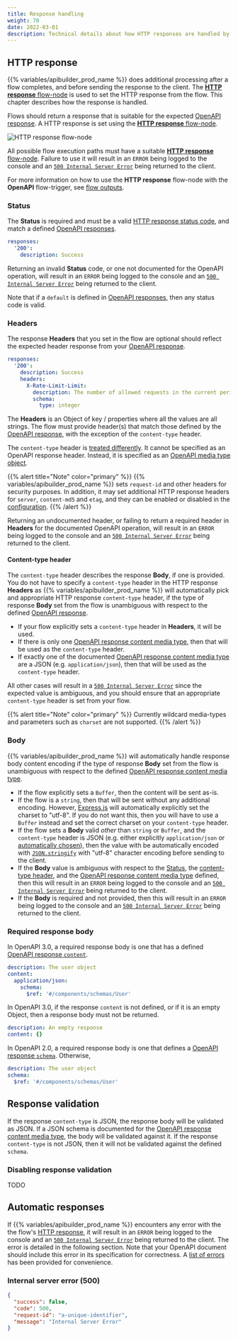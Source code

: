 ```yaml
---
title: Response handling
weight: 70
date: 2022-03-01
description: Technical details about how HTTP responses are handled by the product.
---
```


## HTTP response

{{% variables/apibuilder_prod_name %}} does additional processing after a flow completes, and before sending the response to the client. The [**HTTP response** flow-node](/docs/developer_guide/flows/flow_nodes/http_response_flow_node) is used to set the HTTP response from the flow. This chapter describes how the response is handled.

Flows should return a response that is suitable for the expected [OpenAPI response](https://github.com/OAI/OpenAPI-Specification/blob/main/versions/3.0.0.md#responseObject). A HTTP response is set using the [**HTTP response** flow-node](/docs/developer_guide/flows/flow_nodes/http_response_flow_node).

![**HTTP response** flow-node](/Images/flow_node_http_response.png)

All possible flow execution paths must have a suitable [**HTTP response** flow-node](/docs/developer_guide/flows/flow_nodes/http_response_flow_node). Failure to use it will result in an `ERROR` being logged to the console and an [`500 Internal Server Error`](#internal-server-error-500) being returned to the client.

For more information on how to use the **HTTP response** flow-node with the **OpenAPI** flow-trigger, see [flow outputs](/docs/guide_openapi/flows#flow-outputs).

### Status

The **Status** is required and must be a valid [HTTP response status code](https://developer.mozilla.org/en-US/docs/Web/HTTP/Status), and match a defined [OpenAPI responses](https://github.com/OAI/OpenAPI-Specification/blob/main/versions/3.0.0.md#responses-object).

```yaml
responses:
  '200':
    description: Success
```

Returning an invalid **Status** code, or one not documented for the OpenAPI operation, will result in an `ERROR` being logged to the console and an [`500 Internal Server Error`](#internal-server-error-500) being returned to the client.

Note that if a `default` is defined in [OpenAPI responses](https://github.com/OAI/OpenAPI-Specification/blob/main/versions/3.0.0.md#responses-object), then any status code is valid.

### Headers

The response **Headers** that you set in the flow are optional should reflect the expected header response from your [OpenAPI response](https://github.com/OAI/OpenAPI-Specification/blob/main/versions/3.0.0.md#responseObject).

```yaml
responses:
  '200':
    description: Success
    headers:
      X-Rate-Limit-Limit:
        description: The number of allowed requests in the current period
        schema:
          type: integer
```

The **Headers** is an Object of key / properties where all the values are all strings. The flow must provide header(s) that match those defined by the [OpenAPI response](https://github.com/OAI/OpenAPI-Specification/blob/main/versions/3.0.0.md#responseObject), with the exception of the `content-type` header.

The `content-type` header is [treated differently](#content-type-header). It cannot be specified as an OpenAPI response header. Instead, it is specified as an [OpenAPI media type object](https://github.com/OAI/OpenAPI-Specification/blob/main/versions/3.0.0.md#mediaTypeObject).

{{% alert title="Note" color="primary" %}}
{{% variables/apibuilder_prod_name %}} sets `request-id` and other headers for security purposes. In addition, it may set additional HTTP response headers for `server`, `content-md5` and `etag`, and they can be enabled or disabled in the [configuration](/docs/developer_guide/project/configuration/project_configuration#http).
{{% /alert %}}

Returning an undocumented header, or failing to return a required header in **Headers** for the documented OpenAPI operation, will result in an `ERROR` being logged to the console and an [`500 Internal Server Error`](#internal-server-error-500) being returned to the client.

#### Content-type header

The `content-type` header describes the response **Body**, if one is provided. You do not have to specify a `content-type` header in the HTTP response **Headers** as {{% variables/apibuilder_prod_name %}} will automatically pick and appropriate HTTP response `content-type` header, if the type of response **Body** set from the flow is unambiguous with respect to the defined [OpenAPI response](https://github.com/OAI/OpenAPI-Specification/blob/main/versions/3.0.0.md#responseObject).

* If your flow explicitly sets a `content-type` header in **Headers**, it will be used.
* If there is only one [OpenAPI response content media type](https://github.com/OAI/OpenAPI-Specification/blob/main/versions/3.0.0.md#mediaTypeObject), then that will be used as the `content-type` header.
* If exactly one of the documented [OpenAPI response content media type](https://github.com/OAI/OpenAPI-Specification/blob/main/versions/3.0.0.md#mediaTypeObject) are a JSON (e.g. `application/json`), then that will be used as the `content-type` header.

All other cases will result in a [`500 Internal Server Error`](#internal-server-error-500) since the expected value is ambiguous, and you should ensure that an appropriate `content-type` header is set from your flow.

{{% alert title="Note" color="primary" %}}
Currently wildcard media-types and parameters such as `charset` are not supported.
{{% /alert %}}

### Body

{{% variables/apibuilder_prod_name %}} will automatically handle response body content encoding if the type of response **Body** set from the flow is unambiguous with respect to the defined [OpenAPI response content media type](https://github.com/OAI/OpenAPI-Specification/blob/main/versions/3.0.0.md#mediaTypeObject).

* If the flow explicitly sets a `Buffer`, then the content will be sent as-is.
* If the flow is a `string`, then that will be sent without any additional encoding. However, [Express.js](https://expressjs.com) will automatically explicitly set the charset to "utf-8". If you do not want this, then you will have to use a `Buffer` instead and set the correct charset on your `content-type` header.
* If the flow sets a **Body** valid _other_ than `string` or `Buffer`, and the `content-type` header is JSON (e.g. either explicitly `application/json` or [automatically chosen](#content-type-header)), then the value with be automatically encoded with [`JSON.stringify`](https://developer.mozilla.org/en-US/docs/Web/JavaScript/Reference/Global_Objects/JSON/stringify) with "utf-8" character encoding before sending to the client.
* If the **Body** value is ambiguous with respect to the [Status](#status), the [content-type header](#content-type-header), and the [OpenAPI response content media type](https://github.com/OAI/OpenAPI-Specification/blob/main/versions/3.0.0.md#mediaTypeObject) defined, then this will result in an `ERROR` being logged to the console and an [`500 Internal Server Error`](#internal-server-error-500) being returned to the client.
* If the **Body** is required and not provided, then this will result in an `ERROR` being logged to the console and an [`500 Internal Server Error`](#internal-server-error-500) being returned to the client.

### Required response body

In OpenAPI 3.0, a required response body is one that has a defined [OpenAPI response `content`](https://github.com/OAI/OpenAPI-Specification/blob/main/versions/3.0.0.md#responseObject).

```yaml
description: The user object
content:
  application/json:
    schema:
      $ref: '#/components/schemas/User'
```

In OpenAPI 3.0, if the response `content` is not defined, or if it is an empty Object, then a response body must not be returned.

```yaml
description: An empty response
content: {}
```

In OpenAPI 2.0, a required response body is one that defines a [OpenAPI response `schema`](https://github.com/OAI/OpenAPI-Specification/blob/main/versions/2.0.md#responseObject). Otherwise,

```yaml
description: The user object
schema:
  $ref: '#/components/schemas/User'
```

## Response validation

If the response `content-type` is JSON, the response body will be validated as JSON. If a JSON schema is documented for the [OpenAPI response content media type](https://github.com/OAI/OpenAPI-Specification/blob/main/versions/3.0.0.md#mediaTypeObject), the body will be validated against it. If the response `content-type` is not JSON, then it will not be validated against the defined `schema`.

### Disabling response validation

TODO

## Automatic responses

If {{% variables/apibuilder_prod_name %}} encounters any error with the the flow's [HTTP response](#http-response), it will result in an `ERROR` being logged to the console and an [`500 Internal Server Error`](#internal-server-error-500) being returned to the client. The error is detailed in the following section. Note that your OpenAPI document should include this error in its specification for correctness. A [list of errors](/docs/guide_openapi/writing_apidocs#default-error-codes-and-responses) has been provided for convenience.

### Internal server error (500)

```json
{
  "success": false,
  "code": 500,
  "request-id": "a-unique-identifier",
  "message": "Internal Server Error"
}
```
